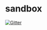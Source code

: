 # sandbox

[![Gitter](https://badges.gitter.im/seraphr/sandbox.svg)](https://gitter.im/seraphr/sandbox?utm_source=badge&utm_medium=badge&utm_campaign=pr-badge&utm_content=badge)